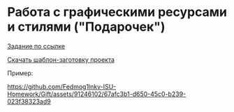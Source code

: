 # Работа с графическими ресурсами и стилями ("Подарочек")

[Задание по ссылке](https://drive.google.com/file/d/1mTZGSaBO_qxglR63nDum943K6yI32kbG/view)

[Скачать шаблон-заготовку проекта](https://sicampus.ru/gitea/Foundations-of-Android-User-Interfaces/Exercise-2-9-A-Present.git)

Пример:

https://github.com/Fedmog1lnkv-ISU-Homework/Gift/assets/91246102/67afc3b1-d650-45c0-b239-023f38323ad9
